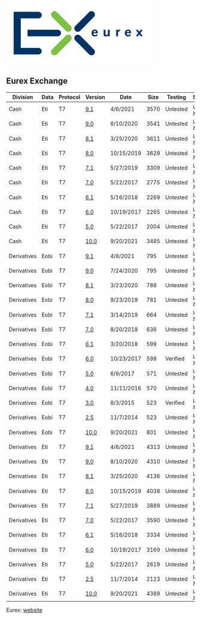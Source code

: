 [![Eurex](https://github.com/Open-Markets-Initiative/Directory/blob/main/Images/Eurex.png)](https://www.eurex.com)


## Eurex Exchange

| Division | Data | Protocol | Version | Date | Size | Testing | Specification |
| --- | --- | --- | --- | --- | --- | --- | --- |
| Cash | Eti | T7 | [9.1][Eurex.Cash.Eti.T7.v9.1.Structs] | 4/6/2021 | 3570 | Untested | [url][Eurex.Cash.Eti.T7.v9.1.Url] - [pdf][Eurex.Cash.Eti.T7.v9.1.Pdf] - [xml][Eurex.Cash.Eti.T7.v9.1.Xml] |
| Cash | Eti | T7 | [9.0][Eurex.Cash.Eti.T7.v9.0.Structs] | 8/10/2020 | 3541 | Untested | [url][Eurex.Cash.Eti.T7.v9.0.Url] - [pdf][Eurex.Cash.Eti.T7.v9.0.Pdf] - [xml][Eurex.Cash.Eti.T7.v9.0.Xml] |
| Cash | Eti | T7 | [8.1][Eurex.Cash.Eti.T7.v8.1.Structs] | 3/25/2020 | 3611 | Untested | [url][Eurex.Cash.Eti.T7.v8.1.Url] - [pdf][Eurex.Cash.Eti.T7.v8.1.Pdf] - [xml][Eurex.Cash.Eti.T7.v8.1.Xml] |
| Cash | Eti | T7 | [8.0][Eurex.Cash.Eti.T7.v8.0.Structs] | 10/15/2019 | 3629 | Untested | [url][Eurex.Cash.Eti.T7.v8.0.Url] - [pdf][Eurex.Cash.Eti.T7.v8.0.Pdf] - [xml][Eurex.Cash.Eti.T7.v8.0.Xml] |
| Cash | Eti | T7 | [7.1][Eurex.Cash.Eti.T7.v7.1.Structs] | 5/27/2019 | 3309 | Untested | [url][Eurex.Cash.Eti.T7.v7.1.Url] - [pdf][Eurex.Cash.Eti.T7.v7.1.Pdf] - [xml][Eurex.Cash.Eti.T7.v7.1.Xml] |
| Cash | Eti | T7 | [7.0][Eurex.Cash.Eti.T7.v7.0.Structs] | 5/22/2017 | 2775 | Untested | [url][Eurex.Cash.Eti.T7.v7.0.Url] - [pdf][Eurex.Cash.Eti.T7.v7.0.Pdf] - [xml][Eurex.Cash.Eti.T7.v7.0.Xml] |
| Cash | Eti | T7 | [6.1][Eurex.Cash.Eti.T7.v6.1.Structs] | 5/16/2018 | 2269 | Untested | [url][Eurex.Cash.Eti.T7.v6.1.Url] - [pdf][Eurex.Cash.Eti.T7.v6.1.Pdf] - [xml][Eurex.Cash.Eti.T7.v6.1.Xml] |
| Cash | Eti | T7 | [6.0][Eurex.Cash.Eti.T7.v6.0.Structs] | 10/19/2017 | 2265 | Untested | [url][Eurex.Cash.Eti.T7.v6.0.Url] - [pdf][Eurex.Cash.Eti.T7.v6.0.Pdf] - [xml][Eurex.Cash.Eti.T7.v6.0.Xml] |
| Cash | Eti | T7 | [5.0][Eurex.Cash.Eti.T7.v5.0.Structs] | 5/22/2017 | 2004 | Untested | [url][Eurex.Cash.Eti.T7.v5.0.Url] - [pdf][Eurex.Cash.Eti.T7.v5.0.Pdf] - [xml][Eurex.Cash.Eti.T7.v5.0.Xml] |
| Cash | Eti | T7 | [10.0][Eurex.Cash.Eti.T7.v10.0.Structs] | 9/20/2021 | 3485 | Untested | [url][Eurex.Cash.Eti.T7.v10.0.Url] - [pdf][Eurex.Cash.Eti.T7.v10.0.Pdf] - [xml][Eurex.Cash.Eti.T7.v10.0.Xml] |
| Derivatives | Eobi | T7 | [9.1][Eurex.Derivatives.Eobi.T7.v9.1.Structs] | 4/8/2021 | 795 | Untested | [url][Eurex.Derivatives.Eobi.T7.v9.1.Url] - [pdf][Eurex.Derivatives.Eobi.T7.v9.1.Pdf] - [xml][Eurex.Derivatives.Eobi.T7.v9.1.Xml] |
| Derivatives | Eobi | T7 | [9.0][Eurex.Derivatives.Eobi.T7.v9.0.Structs] | 7/24/2020 | 795 | Untested | [url][Eurex.Derivatives.Eobi.T7.v9.0.Url] - [pdf][Eurex.Derivatives.Eobi.T7.v9.0.Pdf] - [xml][Eurex.Derivatives.Eobi.T7.v9.0.Xml] |
| Derivatives | Eobi | T7 | [8.1][Eurex.Derivatives.Eobi.T7.v8.1.Structs] | 3/23/2020 | 788 | Untested | [url][Eurex.Derivatives.Eobi.T7.v8.1.Url] - [pdf][Eurex.Derivatives.Eobi.T7.v8.1.Pdf] - [xml][Eurex.Derivatives.Eobi.T7.v8.1.Xml] |
| Derivatives | Eobi | T7 | [8.0][Eurex.Derivatives.Eobi.T7.v8.0.Structs] | 9/23/2019 | 781 | Untested | [url][Eurex.Derivatives.Eobi.T7.v8.0.Url] - [pdf][Eurex.Derivatives.Eobi.T7.v8.0.Pdf] - [xml][Eurex.Derivatives.Eobi.T7.v8.0.Xml] |
| Derivatives | Eobi | T7 | [7.1][Eurex.Derivatives.Eobi.T7.v7.1.Structs] | 3/14/2019 | 664 | Untested | [url][Eurex.Derivatives.Eobi.T7.v7.1.Url] - [pdf][Eurex.Derivatives.Eobi.T7.v7.1.Pdf] - [xml][Eurex.Derivatives.Eobi.T7.v7.1.Xml] |
| Derivatives | Eobi | T7 | [7.0][Eurex.Derivatives.Eobi.T7.v7.0.Structs] | 8/20/2018 | 636 | Untested | [url][Eurex.Derivatives.Eobi.T7.v7.0.Url] - [pdf][Eurex.Derivatives.Eobi.T7.v7.0.Pdf] - [xml][Eurex.Derivatives.Eobi.T7.v7.0.Xml] |
| Derivatives | Eobi | T7 | [6.1][Eurex.Derivatives.Eobi.T7.v6.1.Structs] | 3/20/2018 | 599 | Untested | [url][Eurex.Derivatives.Eobi.T7.v6.1.Url] - [pdf][Eurex.Derivatives.Eobi.T7.v6.1.Pdf] - [xml][Eurex.Derivatives.Eobi.T7.v6.1.Xml] |
| Derivatives | Eobi | T7 | [6.0][Eurex.Derivatives.Eobi.T7.v6.0.Structs] | 10/23/2017 | 598 | Verified | [url][Eurex.Derivatives.Eobi.T7.v6.0.Url] - [pdf][Eurex.Derivatives.Eobi.T7.v6.0.Pdf] - [xml][Eurex.Derivatives.Eobi.T7.v6.0.Xml] |
| Derivatives | Eobi | T7 | [5.0][Eurex.Derivatives.Eobi.T7.v5.0.Structs] | 6/9/2017 | 571 | Untested | [url][Eurex.Derivatives.Eobi.T7.v5.0.Url] - [pdf][Eurex.Derivatives.Eobi.T7.v5.0.Pdf] - [xml][Eurex.Derivatives.Eobi.T7.v5.0.Xml] |
| Derivatives | Eobi | T7 | [4.0][Eurex.Derivatives.Eobi.T7.v4.0.Structs] | 11/11/2016 | 570 | Untested | [url][Eurex.Derivatives.Eobi.T7.v4.0.Url] - [pdf][Eurex.Derivatives.Eobi.T7.v4.0.Pdf] - [xml][Eurex.Derivatives.Eobi.T7.v4.0.Xml] |
| Derivatives | Eobi | T7 | [3.0][Eurex.Derivatives.Eobi.T7.v3.0.Structs] | 8/3/2015 | 523 | Verified | [url][Eurex.Derivatives.Eobi.T7.v3.0.Url] - [pdf][Eurex.Derivatives.Eobi.T7.v3.0.Pdf] - [xml][Eurex.Derivatives.Eobi.T7.v3.0.Xml] |
| Derivatives | Eobi | T7 | [2.5][Eurex.Derivatives.Eobi.T7.v2.5.Structs] | 11/7/2014 | 523 | Untested | [url][Eurex.Derivatives.Eobi.T7.v2.5.Url] - [pdf][Eurex.Derivatives.Eobi.T7.v2.5.Pdf] - [xml][Eurex.Derivatives.Eobi.T7.v2.5.Xml] |
| Derivatives | Eobi | T7 | [10.0][Eurex.Derivatives.Eobi.T7.v10.0.Structs] | 9/20/2021 | 801 | Untested | [url][Eurex.Derivatives.Eobi.T7.v10.0.Url] - [pdf][Eurex.Derivatives.Eobi.T7.v10.0.Pdf] - [xml][Eurex.Derivatives.Eobi.T7.v10.0.Xml] |
| Derivatives | Eti | T7 | [9.1][Eurex.Derivatives.Eti.T7.v9.1.Structs] | 4/6/2021 | 4313 | Untested | [url][Eurex.Derivatives.Eti.T7.v9.1.Url] - [pdf][Eurex.Derivatives.Eti.T7.v9.1.Pdf] - [xml][Eurex.Derivatives.Eti.T7.v9.1.Xml] |
| Derivatives | Eti | T7 | [9.0][Eurex.Derivatives.Eti.T7.v9.0.Structs] | 8/10/2020 | 4310 | Untested | [url][Eurex.Derivatives.Eti.T7.v9.0.Url] - [pdf][Eurex.Derivatives.Eti.T7.v9.0.Pdf] - [xml][Eurex.Derivatives.Eti.T7.v9.0.Xml] |
| Derivatives | Eti | T7 | [8.1][Eurex.Derivatives.Eti.T7.v8.1.Structs] | 3/25/2020 | 4136 | Untested | [url][Eurex.Derivatives.Eti.T7.v8.1.Url] - [pdf][Eurex.Derivatives.Eti.T7.v8.1.Pdf] - [xml][Eurex.Derivatives.Eti.T7.v8.1.Xml] |
| Derivatives | Eti | T7 | [8.0][Eurex.Derivatives.Eti.T7.v8.0.Structs] | 10/15/2019 | 4038 | Untested | [url][Eurex.Derivatives.Eti.T7.v8.0.Url] - [pdf][Eurex.Derivatives.Eti.T7.v8.0.Pdf] - [xml][Eurex.Derivatives.Eti.T7.v8.0.Xml] |
| Derivatives | Eti | T7 | [7.1][Eurex.Derivatives.Eti.T7.v7.1.Structs] | 5/27/2019 | 3889 | Untested | [url][Eurex.Derivatives.Eti.T7.v7.1.Url] - [pdf][Eurex.Derivatives.Eti.T7.v7.1.Pdf] - [xml][Eurex.Derivatives.Eti.T7.v7.1.Xml] |
| Derivatives | Eti | T7 | [7.0][Eurex.Derivatives.Eti.T7.v7.0.Structs] | 5/22/2017 | 3590 | Untested | [url][Eurex.Derivatives.Eti.T7.v7.0.Url] - [pdf][Eurex.Derivatives.Eti.T7.v7.0.Pdf] - [xml][Eurex.Derivatives.Eti.T7.v7.0.Xml] |
| Derivatives | Eti | T7 | [6.1][Eurex.Derivatives.Eti.T7.v6.1.Structs] | 5/16/2018 | 3334 | Untested | [url][Eurex.Derivatives.Eti.T7.v6.1.Url] - [pdf][Eurex.Derivatives.Eti.T7.v6.1.Pdf] - [xml][Eurex.Derivatives.Eti.T7.v6.1.Xml] |
| Derivatives | Eti | T7 | [6.0][Eurex.Derivatives.Eti.T7.v6.0.Structs] | 10/19/2017 | 3169 | Untested | [url][Eurex.Derivatives.Eti.T7.v6.0.Url] - [pdf][Eurex.Derivatives.Eti.T7.v6.0.Pdf] - [xml][Eurex.Derivatives.Eti.T7.v6.0.Xml] |
| Derivatives | Eti | T7 | [5.0][Eurex.Derivatives.Eti.T7.v5.0.Structs] | 5/22/2017 | 2619 | Untested | [url][Eurex.Derivatives.Eti.T7.v5.0.Url] - [pdf][Eurex.Derivatives.Eti.T7.v5.0.Pdf] - [xml][Eurex.Derivatives.Eti.T7.v5.0.Xml] |
| Derivatives | Eti | T7 | [2.5][Eurex.Derivatives.Eti.T7.v2.5.Structs] | 11/7/2014 | 2123 | Untested | [url][Eurex.Derivatives.Eti.T7.v2.5.Url] - [pdf][Eurex.Derivatives.Eti.T7.v2.5.Pdf] - [xml][Eurex.Derivatives.Eti.T7.v2.5.Xml] |
| Derivatives | Eti | T7 | [10.0][Eurex.Derivatives.Eti.T7.v10.0.Structs] | 9/20/2021 | 4389 | Untested | [url][Eurex.Derivatives.Eti.T7.v10.0.Url] - [pdf][Eurex.Derivatives.Eti.T7.v10.0.Pdf] - [xml][Eurex.Derivatives.Eti.T7.v10.0.Xml] |


Eurex: [website](https://www.eurex.com "Go to Eurex Exchange")


[Eurex.Derivatives.Eti.T7.v2.5.Structs]: https://github.com/Open-Markets-Initiative/c-structs/blob/main/eurex/Eurex.Derivatives.Eti.T7.v2.5.h "Eurex Derivatives Eti T7 v2.5 C# Parsers Source File"
[Eurex.Derivatives.Eti.T7.v2.5.Url]: https://www.eurex.com/ex-en/technology/t7 "Specification url"
[Eurex.Derivatives.Eti.T7.v2.5.Pdf]: https://github.com/Open-Markets-Initiative/Directory/blob/main/Specifications/Eurex/Eurex.Derivatives.Eti.T7.v2.5.pdf "Eurex Exchange 2.5 Pdf"
[Eurex.Derivatives.Eti.T7.v2.5.Xml]: https://github.com/Open-Markets-Initiative/Directory/blob/main/Specifications/Eurex/Eurex.Derivatives.Eti.T7.v2.5.xml "Eurex Exchange 2.5 Xml"
[Eurex.Derivatives.Eobi.T7.v2.5.Structs]: https://github.com/Open-Markets-Initiative/c-structs/blob/main/eurex/Eurex.Derivatives.Eobi.T7.v2.5.h "Eurex Derivatives Eobi T7 v2.5 C# Parsers Source File"
[Eurex.Derivatives.Eobi.T7.v2.5.Url]: https://www.eurex.com/ex-en/technology/t7 "Specification url"
[Eurex.Derivatives.Eobi.T7.v2.5.Pdf]: https://github.com/Open-Markets-Initiative/Directory/blob/main/Specifications/Eurex/Eurex.Derivatives.Eobi.T7.v2.5.pdf "Eurex Exchange 2.5 Pdf"
[Eurex.Derivatives.Eobi.T7.v2.5.Xml]: https://github.com/Open-Markets-Initiative/Directory/blob/main/Specifications/Eurex/Eurex.Derivatives.Eobi.T7.v2.5.xml "Eurex Exchange 2.5 Xml"
[Eurex.Derivatives.Eobi.T7.v3.0.Structs]: https://github.com/Open-Markets-Initiative/c-structs/blob/main/eurex/Eurex.Derivatives.Eobi.T7.v3.0.h "Eurex Derivatives Eobi T7 v3.0 C# Parsers Source File"
[Eurex.Derivatives.Eobi.T7.v3.0.Url]: https://www.eurex.com/ex-en/technology/t7 "Specification url"
[Eurex.Derivatives.Eobi.T7.v3.0.Pdf]: https://github.com/Open-Markets-Initiative/Directory/blob/main/Specifications/Eurex/Eurex.Derivatives.Eobi.T7.v3.0.pdf "Eurex Exchange 3.0 Pdf"
[Eurex.Derivatives.Eobi.T7.v3.0.Xml]: https://github.com/Open-Markets-Initiative/Directory/blob/main/Specifications/Eurex/Eurex.Derivatives.Eobi.T7.v3.0.xml "Eurex Exchange 3.0 Xml"
[Eurex.Derivatives.Eobi.T7.v4.0.Structs]: https://github.com/Open-Markets-Initiative/c-structs/blob/main/eurex/Eurex.Derivatives.Eobi.T7.v4.0.h "Eurex Derivatives Eobi T7 v4.0 C# Parsers Source File"
[Eurex.Derivatives.Eobi.T7.v4.0.Url]: https://www.eurex.com/ex-en/technology/t7 "Specification url"
[Eurex.Derivatives.Eobi.T7.v4.0.Pdf]: https://github.com/Open-Markets-Initiative/Directory/blob/main/Specifications/Eurex/Eurex.Derivatives.Eobi.T7.v4.0.pdf "Eurex Exchange 4.0 Pdf"
[Eurex.Derivatives.Eobi.T7.v4.0.Xml]: https://github.com/Open-Markets-Initiative/Directory/blob/main/Specifications/Eurex/Eurex.Derivatives.Eobi.T7.v4.0.xml "Eurex Exchange 4.0 Xml"
[Eurex.Cash.Eti.T7.v5.0.Structs]: https://github.com/Open-Markets-Initiative/c-structs/blob/main/eurex/Eurex.Cash.Eti.T7.v5.0.h "Eurex Cash Eti T7 v5.0 C# Parsers Source File"
[Eurex.Cash.Eti.T7.v5.0.Url]: https://www.eurex.com/ex-en/technology/t7 "Specification url"
[Eurex.Cash.Eti.T7.v5.0.Pdf]: https://github.com/Open-Markets-Initiative/Directory/blob/main/Specifications/Eurex/Eurex.Derivatives.Eti.T7.v5.0.pdf "Eurex Exchange 5.0 Pdf"
[Eurex.Cash.Eti.T7.v5.0.Xml]: https://github.com/Open-Markets-Initiative/Directory/blob/main/Specifications/Eurex/Eurex.Cash.Eti.T7.v5.0.xml "Eurex Exchange 5.0 Xml"
[Eurex.Derivatives.Eti.T7.v5.0.Structs]: https://github.com/Open-Markets-Initiative/c-structs/blob/main/eurex/Eurex.Derivatives.Eti.T7.v5.0.h "Eurex Derivatives Eti T7 v5.0 C# Parsers Source File"
[Eurex.Derivatives.Eti.T7.v5.0.Url]: https://www.eurex.com/ex-en/technology/t7 "Specification url"
[Eurex.Derivatives.Eti.T7.v5.0.Pdf]: https://github.com/Open-Markets-Initiative/Directory/blob/main/Specifications/Eurex/Eurex.Derivatives.Eti.T7.v5.0.pdf "Eurex Exchange 5.0 Pdf"
[Eurex.Derivatives.Eti.T7.v5.0.Xml]: https://github.com/Open-Markets-Initiative/Directory/blob/main/Specifications/Eurex/Eurex.Derivatives.Eti.T7.v5.0.xml "Eurex Exchange 5.0 Xml"
[Eurex.Derivatives.Eobi.T7.v5.0.Structs]: https://github.com/Open-Markets-Initiative/c-structs/blob/main/eurex/Eurex.Derivatives.Eobi.T7.v5.0.h "Eurex Derivatives Eobi T7 v5.0 C# Parsers Source File"
[Eurex.Derivatives.Eobi.T7.v5.0.Url]: https://www.eurex.com/ex-en/technology/t7 "Specification url"
[Eurex.Derivatives.Eobi.T7.v5.0.Pdf]: https://github.com/Open-Markets-Initiative/Directory/blob/main/Specifications/Eurex/Eurex.Derivatives.Eobi.T7.v5.0.pdf "Eurex Exchange 5.0 Pdf"
[Eurex.Derivatives.Eobi.T7.v5.0.Xml]: https://github.com/Open-Markets-Initiative/Directory/blob/main/Specifications/Eurex/Eurex.Derivatives.Eobi.T7.v5.0.xml "Eurex Exchange 5.0 Xml"
[Eurex.Cash.Eti.T7.v6.0.Structs]: https://github.com/Open-Markets-Initiative/c-structs/blob/main/eurex/Eurex.Cash.Eti.T7.v6.0.h "Eurex Cash Eti T7 v6.0 C# Parsers Source File"
[Eurex.Cash.Eti.T7.v6.0.Url]: https://www.eurex.com/ex-en/technology/t7 "Specification url"
[Eurex.Cash.Eti.T7.v6.0.Pdf]: https://github.com/Open-Markets-Initiative/Directory/blob/main/Specifications/Eurex/Eurex.Derivatives.Eti.T7.v6.0.pdf "Eurex Exchange 6.0 Pdf"
[Eurex.Cash.Eti.T7.v6.0.Xml]: https://github.com/Open-Markets-Initiative/Directory/blob/main/Specifications/Eurex/Eurex.Cash.Eti.T7.v6.0.xml "Eurex Exchange 6.0 Xml"
[Eurex.Derivatives.Eti.T7.v6.0.Structs]: https://github.com/Open-Markets-Initiative/c-structs/blob/main/eurex/Eurex.Derivatives.Eti.T7.v6.0.h "Eurex Derivatives Eti T7 v6.0 C# Parsers Source File"
[Eurex.Derivatives.Eti.T7.v6.0.Url]: https://www.eurex.com/ex-en/technology/t7 "Specification url"
[Eurex.Derivatives.Eti.T7.v6.0.Pdf]: https://github.com/Open-Markets-Initiative/Directory/blob/main/Specifications/Eurex/Eurex.Derivatives.Eti.T7.v6.0.pdf "Eurex Exchange 6.0 Pdf"
[Eurex.Derivatives.Eti.T7.v6.0.Xml]: https://github.com/Open-Markets-Initiative/Directory/blob/main/Specifications/Eurex/Eurex.Derivatives.Eti.T7.v6.0.xml "Eurex Exchange 6.0 Xml"
[Eurex.Derivatives.Eobi.T7.v6.0.Structs]: https://github.com/Open-Markets-Initiative/c-structs/blob/main/eurex/Eurex.Derivatives.Eobi.T7.v6.0.h "Eurex Derivatives Eobi T7 v6.0 C# Parsers Source File"
[Eurex.Derivatives.Eobi.T7.v6.0.Url]: https://www.eurex.com/ex-en/technology/t7 "Specification url"
[Eurex.Derivatives.Eobi.T7.v6.0.Pdf]: https://github.com/Open-Markets-Initiative/Directory/blob/main/Specifications/Eurex/Eurex.Derivatives.Eobi.T7.v6.0.pdf "Eurex Exchange 6.0 Pdf"
[Eurex.Derivatives.Eobi.T7.v6.0.Xml]: https://github.com/Open-Markets-Initiative/Directory/blob/main/Specifications/Eurex/Eurex.Derivatives.Eobi.T7.v6.2.xml "Eurex Exchange 6.0 Xml"
[Eurex.Cash.Eti.T7.v6.1.Structs]: https://github.com/Open-Markets-Initiative/c-structs/blob/main/eurex/Eurex.Cash.Eti.T7.v6.1.h "Eurex Cash Eti T7 v6.1 C# Parsers Source File"
[Eurex.Cash.Eti.T7.v6.1.Url]: https://www.eurex.com/ex-en/technology/t7 "Specification url"
[Eurex.Cash.Eti.T7.v6.1.Pdf]: https://github.com/Open-Markets-Initiative/Directory/blob/main/Specifications/Eurex/Eurex.Derivatives.Eti.T7.v6.1.pdf "Eurex Exchange 6.1 Pdf"
[Eurex.Cash.Eti.T7.v6.1.Xml]: https://github.com/Open-Markets-Initiative/Directory/blob/main/Specifications/Eurex/Eurex.Cash.Eti.T7.v6.1.xml "Eurex Exchange 6.1 Xml"
[Eurex.Derivatives.Eti.T7.v6.1.Structs]: https://github.com/Open-Markets-Initiative/c-structs/blob/main/eurex/Eurex.Derivatives.Eti.T7.v6.1.h "Eurex Derivatives Eti T7 v6.1 C# Parsers Source File"
[Eurex.Derivatives.Eti.T7.v6.1.Url]: https://www.eurex.com/ex-en/technology/t7 "Specification url"
[Eurex.Derivatives.Eti.T7.v6.1.Pdf]: https://github.com/Open-Markets-Initiative/Directory/blob/main/Specifications/Eurex/Eurex.Derivatives.Eti.T7.v6.1.pdf "Eurex Exchange 6.1 Pdf"
[Eurex.Derivatives.Eti.T7.v6.1.Xml]: https://github.com/Open-Markets-Initiative/Directory/blob/main/Specifications/Eurex/Eurex.Derivatives.Eti.T7.v6.1.xml "Eurex Exchange 6.1 Xml"
[Eurex.Derivatives.Eobi.T7.v6.1.Structs]: https://github.com/Open-Markets-Initiative/c-structs/blob/main/eurex/Eurex.Derivatives.Eobi.T7.v6.1.h "Eurex Derivatives Eobi T7 v6.1 C# Parsers Source File"
[Eurex.Derivatives.Eobi.T7.v6.1.Url]: https://www.eurex.com/ex-en/technology/t7 "Specification url"
[Eurex.Derivatives.Eobi.T7.v6.1.Pdf]: https://github.com/Open-Markets-Initiative/Directory/blob/main/Specifications/Eurex/Eurex.Derivatives.Eobi.T7.v6.1.pdf "Eurex Exchange 6.1 Pdf"
[Eurex.Derivatives.Eobi.T7.v6.1.Xml]: https://github.com/Open-Markets-Initiative/Directory/blob/main/Specifications/Eurex/Eurex.Derivatives.Eobi.T7.v6.1.xml "Eurex Exchange 6.1 Xml"
[Eurex.Cash.Eti.T7.v7.0.Structs]: https://github.com/Open-Markets-Initiative/c-structs/blob/main/eurex/Eurex.Cash.Eti.T7.v7.0.h "Eurex Cash Eti T7 v7.0 C# Parsers Source File"
[Eurex.Cash.Eti.T7.v7.0.Url]: https://www.eurex.com/ex-en/technology/t7 "Specification url"
[Eurex.Cash.Eti.T7.v7.0.Pdf]: https://github.com/Open-Markets-Initiative/Directory/blob/main/Specifications/Eurex/Eurex.Derivatives.Eti.T7.v7.0.pdf "Eurex Exchange 7.0 Pdf"
[Eurex.Cash.Eti.T7.v7.0.Xml]: https://github.com/Open-Markets-Initiative/Directory/blob/main/Specifications/Eurex/Eurex.Cash.Eti.T7.v7.0.xml "Eurex Exchange 7.0 Xml"
[Eurex.Derivatives.Eti.T7.v7.0.Structs]: https://github.com/Open-Markets-Initiative/c-structs/blob/main/eurex/Eurex.Derivatives.Eti.T7.v7.0.h "Eurex Derivatives Eti T7 v7.0 C# Parsers Source File"
[Eurex.Derivatives.Eti.T7.v7.0.Url]: https://www.eurex.com/ex-en/technology/t7 "Specification url"
[Eurex.Derivatives.Eti.T7.v7.0.Pdf]: https://github.com/Open-Markets-Initiative/Directory/blob/main/Specifications/Eurex/Eurex.Derivatives.Eti.T7.v7.0.pdf "Eurex Exchange 7.0 Pdf"
[Eurex.Derivatives.Eti.T7.v7.0.Xml]: https://github.com/Open-Markets-Initiative/Directory/blob/main/Specifications/Eurex/Eurex.Derivatives.Eti.T7.v7.0.xml "Eurex Exchange 7.0 Xml"
[Eurex.Derivatives.Eobi.T7.v7.0.Structs]: https://github.com/Open-Markets-Initiative/c-structs/blob/main/eurex/Eurex.Derivatives.Eobi.T7.v7.0.h "Eurex Derivatives Eobi T7 v7.0 C# Parsers Source File"
[Eurex.Derivatives.Eobi.T7.v7.0.Url]: https://www.eurex.com/ex-en/technology/t7 "Specification url"
[Eurex.Derivatives.Eobi.T7.v7.0.Pdf]: https://github.com/Open-Markets-Initiative/Directory/blob/main/Specifications/Eurex/Eurex.Derivatives.Eobi.T7.v7.0.pdf "Eurex Exchange 7.0 Pdf"
[Eurex.Derivatives.Eobi.T7.v7.0.Xml]: https://github.com/Open-Markets-Initiative/Directory/blob/main/Specifications/Eurex/Eurex.Derivatives.Eobi.T7.v7.0.xml "Eurex Exchange 7.0 Xml"
[Eurex.Cash.Eti.T7.v7.1.Structs]: https://github.com/Open-Markets-Initiative/c-structs/blob/main/eurex/Eurex.Cash.Eti.T7.v7.1.h "Eurex Cash Eti T7 v7.1 C# Parsers Source File"
[Eurex.Cash.Eti.T7.v7.1.Url]: https://www.eurex.com/ex-en/technology/t7 "Specification url"
[Eurex.Cash.Eti.T7.v7.1.Pdf]: https://github.com/Open-Markets-Initiative/Directory/blob/main/Specifications/Eurex/Eurex.Derivatives.Eti.T7.v7.1.pdf "Eurex Exchange 7.1 Pdf"
[Eurex.Cash.Eti.T7.v7.1.Xml]: https://github.com/Open-Markets-Initiative/Directory/blob/main/Specifications/Eurex/Eurex.Cash.Eti.T7.v7.1.xml "Eurex Exchange 7.1 Xml"
[Eurex.Derivatives.Eti.T7.v7.1.Structs]: https://github.com/Open-Markets-Initiative/c-structs/blob/main/eurex/Eurex.Derivatives.Eti.T7.v7.1.h "Eurex Derivatives Eti T7 v7.1 C# Parsers Source File"
[Eurex.Derivatives.Eti.T7.v7.1.Url]: https://www.eurex.com/ex-en/technology/t7 "Specification url"
[Eurex.Derivatives.Eti.T7.v7.1.Pdf]: https://github.com/Open-Markets-Initiative/Directory/blob/main/Specifications/Eurex/Eurex.Derivatives.Eti.T7.v7.1.pdf "Eurex Exchange 7.1 Pdf"
[Eurex.Derivatives.Eti.T7.v7.1.Xml]: https://github.com/Open-Markets-Initiative/Directory/blob/main/Specifications/Eurex/Eurex.Derivatives.Eti.T7.v7.1.xml "Eurex Exchange 7.1 Xml"
[Eurex.Derivatives.Eobi.T7.v7.1.Structs]: https://github.com/Open-Markets-Initiative/c-structs/blob/main/eurex/Eurex.Derivatives.Eobi.T7.v7.1.h "Eurex Derivatives Eobi T7 v7.1 C# Parsers Source File"
[Eurex.Derivatives.Eobi.T7.v7.1.Url]: https://www.eurex.com/ex-en/technology/t7 "Specification url"
[Eurex.Derivatives.Eobi.T7.v7.1.Pdf]: https://github.com/Open-Markets-Initiative/Directory/blob/main/Specifications/Eurex/Eurex.Derivatives.Eobi.T7.v7.1.pdf "Eurex Exchange 7.1 Pdf"
[Eurex.Derivatives.Eobi.T7.v7.1.Xml]: https://github.com/Open-Markets-Initiative/Directory/blob/main/Specifications/Eurex/Eurex.Derivatives.Eobi.T7.v7.1.xml "Eurex Exchange 7.1 Xml"
[Eurex.Cash.Eti.T7.v8.0.Structs]: https://github.com/Open-Markets-Initiative/c-structs/blob/main/eurex/Eurex.Cash.Eti.T7.v8.0.h "Eurex Cash Eti T7 v8.0 C# Parsers Source File"
[Eurex.Cash.Eti.T7.v8.0.Url]: https://www.eurex.com/ex-en/technology/t7 "Specification url"
[Eurex.Cash.Eti.T7.v8.0.Pdf]: https://github.com/Open-Markets-Initiative/Directory/blob/main/Specifications/Eurex/Eurex.Derivatives.Eti.T7.v8.0.pdf "Eurex Exchange 8.0 Pdf"
[Eurex.Cash.Eti.T7.v8.0.Xml]: https://github.com/Open-Markets-Initiative/Directory/blob/main/Specifications/Eurex/Eurex.Cash.Eti.T7.v8.0.xml "Eurex Exchange 8.0 Xml"
[Eurex.Derivatives.Eti.T7.v8.0.Structs]: https://github.com/Open-Markets-Initiative/c-structs/blob/main/eurex/Eurex.Derivatives.Eti.T7.v8.0.h "Eurex Derivatives Eti T7 v8.0 C# Parsers Source File"
[Eurex.Derivatives.Eti.T7.v8.0.Url]: https://www.eurex.com/ex-en/technology/t7 "Specification url"
[Eurex.Derivatives.Eti.T7.v8.0.Pdf]: https://github.com/Open-Markets-Initiative/Directory/blob/main/Specifications/Eurex/Eurex.Derivatives.Eti.T7.v8.0.pdf "Eurex Exchange 8.0 Pdf"
[Eurex.Derivatives.Eti.T7.v8.0.Xml]: https://github.com/Open-Markets-Initiative/Directory/blob/main/Specifications/Eurex/Eurex.Derivatives.Eti.T7.v8.0.xml "Eurex Exchange 8.0 Xml"
[Eurex.Derivatives.Eobi.T7.v8.0.Structs]: https://github.com/Open-Markets-Initiative/c-structs/blob/main/eurex/Eurex.Derivatives.Eobi.T7.v8.0.h "Eurex Derivatives Eobi T7 v8.0 C# Parsers Source File"
[Eurex.Derivatives.Eobi.T7.v8.0.Url]: https://www.eurex.com/ex-en/technology/t7 "Specification url"
[Eurex.Derivatives.Eobi.T7.v8.0.Pdf]: https://github.com/Open-Markets-Initiative/Directory/blob/main/Specifications/Eurex/Eurex.Derivatives.Eobi.T7.v8.0.pdf "Eurex Exchange 8.0 Pdf"
[Eurex.Derivatives.Eobi.T7.v8.0.Xml]: https://github.com/Open-Markets-Initiative/Directory/blob/main/Specifications/Eurex/Eurex.Derivatives.Eobi.T7.v8.0.xml "Eurex Exchange 8.0 Xml"
[Eurex.Cash.Eti.T7.v8.1.Structs]: https://github.com/Open-Markets-Initiative/c-structs/blob/main/eurex/Eurex.Cash.Eti.T7.v8.1.h "Eurex Cash Eti T7 v8.1 C# Parsers Source File"
[Eurex.Cash.Eti.T7.v8.1.Url]: https://www.eurex.com/ex-en/technology/t7 "Specification url"
[Eurex.Cash.Eti.T7.v8.1.Pdf]: https://github.com/Open-Markets-Initiative/Directory/blob/main/Specifications/Eurex/Eurex.Derivatives.Eti.T7.v8.1.pdf "Eurex Exchange 8.1 Pdf"
[Eurex.Cash.Eti.T7.v8.1.Xml]: https://github.com/Open-Markets-Initiative/Directory/blob/main/Specifications/Eurex/Eurex.Cash.Eti.T7.v8.1.xml "Eurex Exchange 8.1 Xml"
[Eurex.Derivatives.Eti.T7.v8.1.Structs]: https://github.com/Open-Markets-Initiative/c-structs/blob/main/eurex/Eurex.Derivatives.Eti.T7.v8.1.h "Eurex Derivatives Eti T7 v8.1 C# Parsers Source File"
[Eurex.Derivatives.Eti.T7.v8.1.Url]: https://www.eurex.com/ex-en/technology/t7 "Specification url"
[Eurex.Derivatives.Eti.T7.v8.1.Pdf]: https://github.com/Open-Markets-Initiative/Directory/blob/main/Specifications/Eurex/Eurex.Derivatives.Eti.T7.v8.1.pdf "Eurex Exchange 8.1 Pdf"
[Eurex.Derivatives.Eti.T7.v8.1.Xml]: https://github.com/Open-Markets-Initiative/Directory/blob/main/Specifications/Eurex/Eurex.Derivatives.Eti.T7.v8.1.xml "Eurex Exchange 8.1 Xml"
[Eurex.Derivatives.Eobi.T7.v8.1.Structs]: https://github.com/Open-Markets-Initiative/c-structs/blob/main/eurex/Eurex.Derivatives.Eobi.T7.v8.1.h "Eurex Derivatives Eobi T7 v8.1 C# Parsers Source File"
[Eurex.Derivatives.Eobi.T7.v8.1.Url]: https://www.eurex.com/ex-en/technology/t7 "Specification url"
[Eurex.Derivatives.Eobi.T7.v8.1.Pdf]: https://github.com/Open-Markets-Initiative/Directory/blob/main/Specifications/Eurex/Eurex.Derivatives.Eobi.T7.v8.1.pdf "Eurex Exchange 8.1 Pdf"
[Eurex.Derivatives.Eobi.T7.v8.1.Xml]: https://github.com/Open-Markets-Initiative/Directory/blob/main/Specifications/Eurex/Eurex.Derivatives.Eobi.T7.v8.1.xml "Eurex Exchange 8.1 Xml"
[Eurex.Cash.Eti.T7.v9.0.Structs]: https://github.com/Open-Markets-Initiative/c-structs/blob/main/eurex/Eurex.Cash.Eti.T7.v9.0.h "Eurex Cash Eti T7 v9.0 C# Parsers Source File"
[Eurex.Cash.Eti.T7.v9.0.Url]: https://www.eurex.com/ex-en/technology/t7 "Specification url"
[Eurex.Cash.Eti.T7.v9.0.Pdf]: https://github.com/Open-Markets-Initiative/Directory/blob/main/Specifications/Eurex/Eurex.Derivatives.Eti.T7.v9.0.pdf "Eurex Exchange 9.0 Pdf"
[Eurex.Cash.Eti.T7.v9.0.Xml]: https://github.com/Open-Markets-Initiative/Directory/blob/main/Specifications/Eurex/Eurex.Cash.Eti.T7.v9.0.xml "Eurex Exchange 9.0 Xml"
[Eurex.Derivatives.Eti.T7.v9.0.Structs]: https://github.com/Open-Markets-Initiative/c-structs/blob/main/eurex/Eurex.Derivatives.Eti.T7.v9.0.h "Eurex Derivatives Eti T7 v9.0 C# Parsers Source File"
[Eurex.Derivatives.Eti.T7.v9.0.Url]: https://www.eurex.com/ex-en/technology/t7 "Specification url"
[Eurex.Derivatives.Eti.T7.v9.0.Pdf]: https://github.com/Open-Markets-Initiative/Directory/blob/main/Specifications/Eurex/Eurex.Derivatives.Eti.T7.v9.0.pdf "Eurex Exchange 9.0 Pdf"
[Eurex.Derivatives.Eti.T7.v9.0.Xml]: https://github.com/Open-Markets-Initiative/Directory/blob/main/Specifications/Eurex/Eurex.Derivatives.Eti.T7.v9.0.xml "Eurex Exchange 9.0 Xml"
[Eurex.Derivatives.Eobi.T7.v9.0.Structs]: https://github.com/Open-Markets-Initiative/c-structs/blob/main/eurex/Eurex.Derivatives.Eobi.T7.v9.0.h "Eurex Derivatives Eobi T7 v9.0 C# Parsers Source File"
[Eurex.Derivatives.Eobi.T7.v9.0.Url]: https://www.eurex.com/ex-en/technology/t7 "Specification url"
[Eurex.Derivatives.Eobi.T7.v9.0.Pdf]: https://github.com/Open-Markets-Initiative/Directory/blob/main/Specifications/Eurex/Eurex.Derivatives.Eobi.T7.v9.0.pdf "Eurex Exchange 9.0 Pdf"
[Eurex.Derivatives.Eobi.T7.v9.0.Xml]: https://github.com/Open-Markets-Initiative/Directory/blob/main/Specifications/Eurex/Eurex.Derivatives.Eobi.T7.v9.0.xml "Eurex Exchange 9.0 Xml"
[Eurex.Cash.Eti.T7.v9.1.Structs]: https://github.com/Open-Markets-Initiative/c-structs/blob/main/eurex/Eurex.Cash.Eti.T7.v9.1.h "Eurex Cash Eti T7 v9.1 C# Parsers Source File"
[Eurex.Cash.Eti.T7.v9.1.Url]: https://www.eurex.com/ex-en/technology/t7 "Specification url"
[Eurex.Cash.Eti.T7.v9.1.Pdf]: https://github.com/Open-Markets-Initiative/Directory/blob/main/Specifications/Eurex/Eurex.Derivatives.Eti.T7.v9.1.pdf "Eurex Exchange 9.1 Pdf"
[Eurex.Cash.Eti.T7.v9.1.Xml]: https://github.com/Open-Markets-Initiative/Directory/blob/main/Specifications/Eurex/Eurex.Cash.Eti.T7.v9.1.xml "Eurex Exchange 9.1 Xml"
[Eurex.Derivatives.Eti.T7.v9.1.Structs]: https://github.com/Open-Markets-Initiative/c-structs/blob/main/eurex/Eurex.Derivatives.Eti.T7.v9.1.h "Eurex Derivatives Eti T7 v9.1 C# Parsers Source File"
[Eurex.Derivatives.Eti.T7.v9.1.Url]: https://www.eurex.com/ex-en/technology/t7 "Specification url"
[Eurex.Derivatives.Eti.T7.v9.1.Pdf]: https://github.com/Open-Markets-Initiative/Directory/blob/main/Specifications/Eurex/Eurex.Derivatives.Eti.T7.v9.1.pdf "Eurex Exchange 9.1 Pdf"
[Eurex.Derivatives.Eti.T7.v9.1.Xml]: https://github.com/Open-Markets-Initiative/Directory/blob/main/Specifications/Eurex/Eurex.Derivatives.Eti.T7.v9.1.xml "Eurex Exchange 9.1 Xml"
[Eurex.Derivatives.Eobi.T7.v9.1.Structs]: https://github.com/Open-Markets-Initiative/c-structs/blob/main/eurex/Eurex.Derivatives.Eobi.T7.v9.1.h "Eurex Derivatives Eobi T7 v9.1 C# Parsers Source File"
[Eurex.Derivatives.Eobi.T7.v9.1.Url]: https://www.eurex.com/ex-en/technology/t7 "Specification url"
[Eurex.Derivatives.Eobi.T7.v9.1.Pdf]: https://github.com/Open-Markets-Initiative/Directory/blob/main/Specifications/Eurex/Eurex.Derivatives.Eobi.T7.v9.1.pdf "Eurex Exchange 9.1 Pdf"
[Eurex.Derivatives.Eobi.T7.v9.1.Xml]: https://github.com/Open-Markets-Initiative/Directory/blob/main/Specifications/Eurex/Eurex.Derivatives.Eobi.T7.v9.1.xml "Eurex Exchange 9.1 Xml"
[Eurex.Cash.Eti.T7.v10.0.Structs]: https://github.com/Open-Markets-Initiative/c-structs/blob/main/eurex/Eurex.Cash.Eti.T7.v10.0.h "Eurex Cash Eti T7 v10.0 C# Parsers Source File"
[Eurex.Cash.Eti.T7.v10.0.Url]: https://www.eurex.com/ex-en/technology/t7 "Specification url"
[Eurex.Cash.Eti.T7.v10.0.Pdf]: https://github.com/Open-Markets-Initiative/Directory/blob/main/Specifications/Eurex/Eurex.Derivatives.Eti.T7.v10.0.pdf "Eurex Exchange 10.0 Pdf"
[Eurex.Cash.Eti.T7.v10.0.Xml]: https://github.com/Open-Markets-Initiative/Directory/blob/main/Specifications/Eurex/Eurex.Cash.Eti.T7.v10.0.xml "Eurex Exchange 10.0 Xml"
[Eurex.Derivatives.Eti.T7.v10.0.Structs]: https://github.com/Open-Markets-Initiative/c-structs/blob/main/eurex/Eurex.Derivatives.Eti.T7.v10.0.h "Eurex Derivatives Eti T7 v10.0 C# Parsers Source File"
[Eurex.Derivatives.Eti.T7.v10.0.Url]: https://www.eurex.com/ex-en/technology/t7 "Specification url"
[Eurex.Derivatives.Eti.T7.v10.0.Pdf]: https://github.com/Open-Markets-Initiative/Directory/blob/main/Specifications/Eurex/Eurex.Derivatives.Eti.T7.v10.0.pdf "Eurex Exchange 10.0 Pdf"
[Eurex.Derivatives.Eti.T7.v10.0.Xml]: https://github.com/Open-Markets-Initiative/Directory/blob/main/Specifications/Eurex/Eurex.Derivatives.Eti.T7.v10.0.xml "Eurex Exchange 10.0 Xml"
[Eurex.Derivatives.Eobi.T7.v10.0.Structs]: https://github.com/Open-Markets-Initiative/c-structs/blob/main/eurex/Eurex.Derivatives.Eobi.T7.v10.0.h "Eurex Derivatives Eobi T7 v10.0 C# Parsers Source File"
[Eurex.Derivatives.Eobi.T7.v10.0.Url]: https://www.eurex.com/ex-en/technology/t7 "Specification url"
[Eurex.Derivatives.Eobi.T7.v10.0.Pdf]: https://github.com/Open-Markets-Initiative/Directory/blob/main/Specifications/Eurex/Eurex.Derivatives.Eobi.T7.v10.0.pdf "Eurex Exchange 10.0 Pdf"
[Eurex.Derivatives.Eobi.T7.v10.0.Xml]: https://github.com/Open-Markets-Initiative/Directory/blob/main/Specifications/Eurex/Eurex.Derivatives.Eobi.T7.v10.0.xml "Eurex Exchange 10.0 Xml"
